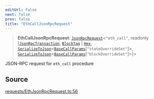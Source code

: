 ```yaml
---
editUrl: false
next: false
prev: false
title: "EthCallJsonRpcRequest"
---
```


> **EthCallJsonRpcRequest**: [`JsonRpcRequest`](/reference/jsonrpc/type-aliases/jsonrpcrequest/)\<`"eth_call"`, readonly [[`JsonRpcTransaction`](/reference/tevm/procedures-types/type-aliases/jsonrpctransaction/), [`BlockTag`](/reference/utils/type-aliases/blocktag/) \| [`Hex`](/reference/utils/type-aliases/hex/), [`SerializeToJson`](/reference/tevm/procedures-types/type-aliases/serializetojson/)\<[`BaseCallParams`](/reference/actions-types/type-aliases/basecallparams/)\[`"stateOverrideSet"`\]\>, [`SerializeToJson`](/reference/tevm/procedures-types/type-aliases/serializetojson/)\<[`BaseCallParams`](/reference/actions-types/type-aliases/basecallparams/)\[`"blockOverrideSet"`\]\>]\>

JSON-RPC request for `eth_call` procedure

## Source

[requests/EthJsonRpcRequest.ts:56](https://github.com/evmts/tevm-monorepo/blob/main/packages/procedures-types/src/requests/EthJsonRpcRequest.ts#L56)
